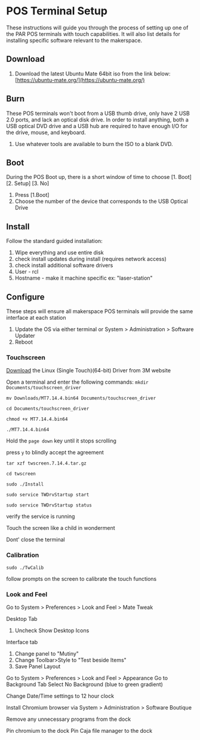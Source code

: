 POS Terminal Setup
=======================

These instructions will guide you through the process of setting up one of the PAR POS terminals with touch capabilities. It will also list details for installing specific software relevant to the makerspace.



## Download
1. Download the latest Ubuntu Mate 64bit iso from the link below:
[https://ubuntu-mate.org/](https://ubuntu-mate.org/)

## Burn
These POS terminals won't boot from a USB thumb drive, only have 2 USB 2.0 ports, and lack an optical disk drive. In order to install anything, both a USB optical DVD drive and a USB hub are required to have enough I/O for the drive, mouse, and keyboard.

1. Use whatever tools are available to burn the ISO to a blank DVD.

## Boot
During the POS Boot up, there is a short window of time to choose [1. Boot]  [2. Setup]  [3. No]

1. Press [1.Boot] 
2. Choose the number of the device that corresponds to the USB Optical Drive

## Install
Follow the standard guided installation:

1. Wipe everything and use entire disk
2. check install updates during install (requires network access)
3. check install additional software drivers
3. User - rcl
4. Hostname - make it machine specific ex: "laser-station"


## Configure
These steps will ensure all makerspace POS terminals will provide the same interface at each station

1. Update the OS via either terminal or System > Administration > Software Updater
2. Reboot

### Touchscreen
 [Download](http://solutions.3m.com/wps/portal/3M/en_US/Electronics_NA/Electronics/Tools_Support/Support/) the Linux (Single Touch)(64-bit) Driver from 3M website
 
 Open a terminal and enter the following commands:
 `mkdir Documents/touchscreen_driver`
 
 `mv Downloads/MT7.14.4.bin64 Documents/touchscreen_driver`

`cd Documents/touchscreen_driver`

`chmod +x MT7.14.4.bin64`

`./MT7.14.4.bin64`

Hold the `page down` key until it stops scrolling

press `y` to blindly accept the agreement

`tar xzf twscreen.7.14.4.tar.gz`

`cd twscreen`

`sudo ./Install`

`sudo service TWDrvStartup start`

`sudo service TWDrvStartup status`

verify the service is running

Touch the screen like a child in wonderment

Dont' close the terminal

### Calibration
`sudo ./TwCalib`

follow prompts on the screen to calibrate the touch functions


### Look and Feel
Go to System > Preferences > Look and Feel > Mate Tweak

Desktop Tab

1. Uncheck Show Desktop Icons

Interface tab

1. Change panel to "Mutiny"
2. Change Toolbar>Style to "Test beside Items"
3. Save Panel Layout

Go to System > Preferences > Look and Feel > Appearance
Go to Background Tab
Select No Background (blue to green gradient)

Change Date/Time settings to 12 hour clock

Install Chromium browser via System > Administration > Software Boutique

Remove any unnecessary programs from the dock

Pin chromium to the dock
Pin Caja file manager to the dock



